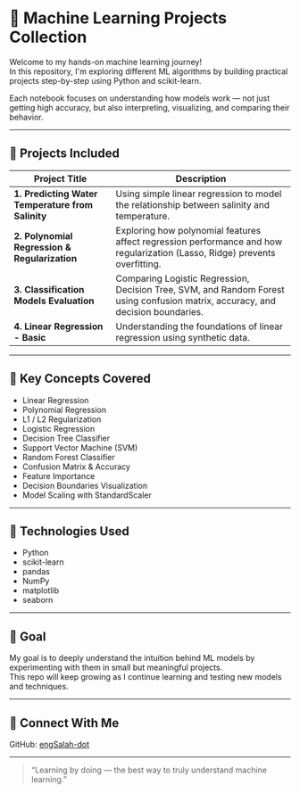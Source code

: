 # 🧠 Machine Learning Projects Collection

Welcome to my hands-on machine learning journey!  
In this repository, I'm exploring different ML algorithms by building practical projects step-by-step using Python and scikit-learn.

Each notebook focuses on understanding how models work — not just getting high accuracy, but also interpreting, visualizing, and comparing their behavior.

---

## 📁 Projects Included

| Project Title | Description |
|---------------|-------------|
| **1. Predicting Water Temperature from Salinity** | Using simple linear regression to model the relationship between salinity and temperature. |
| **2. Polynomial Regression & Regularization** | Exploring how polynomial features affect regression performance and how regularization (Lasso, Ridge) prevents overfitting. |
| **3. Classification Models Evaluation** | Comparing Logistic Regression, Decision Tree, SVM, and Random Forest using confusion matrix, accuracy, and decision boundaries. |
| **4. Linear Regression - Basic** | Understanding the foundations of linear regression using synthetic data. |

---

## 📌 Key Concepts Covered

- Linear Regression  
- Polynomial Regression  
- L1 / L2 Regularization  
- Logistic Regression  
- Decision Tree Classifier  
- Support Vector Machine (SVM)  
- Random Forest Classifier  
- Confusion Matrix & Accuracy  
- Feature Importance  
- Decision Boundaries Visualization  
- Model Scaling with StandardScaler

---

## 🚀 Technologies Used

- Python
- scikit-learn
- pandas
- NumPy
- matplotlib
- seaborn

---

## 🎯 Goal

My goal is to deeply understand the intuition behind ML models by experimenting with them in small but meaningful projects.  
This repo will keep growing as I continue learning and testing new models and techniques.

---

## 🔗 Connect With Me

GitHub: [engSalah-dot](https://github.com/engSalah-dot)

---

> “Learning by doing — the best way to truly understand machine learning.”

